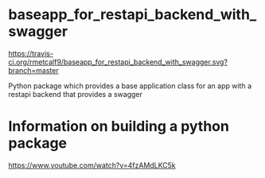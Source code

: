 
# baseapp_for_restapi_backend_with_swagger
https://travis-ci.org/rmetcalf9/baseapp_for_restapi_backend_with_swagger.svg?branch=master

Python package which provides a base application class for an app with a restapi backend that provides a swagger



# Information on building a python package

https://www.youtube.com/watch?v=4fzAMdLKC5k

